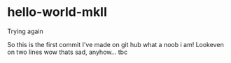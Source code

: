 # hello-world-mkII
Trying again

So this is the first commit I've made on git hub what a noob i am!
Lookeven on two lines
wow thats sad, anyhow... tbc
